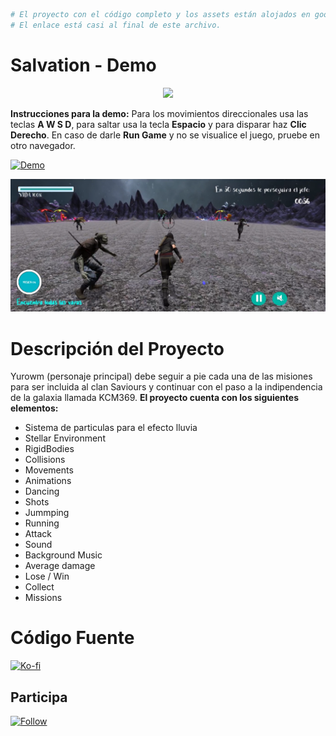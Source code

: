 ```bash
# El proyecto con el código completo y los assets están alojados en google drive.
# El enlace está casi al final de este archivo.
```
# Salvation - Demo
<p align="center"> 
    <a href="https://youtu.be/0EdC8cvoKFI" target="_blank"><img src="https://img.shields.io/youtube/views/0EdC8cvoKFI?label=Reproducciones&style=social"/></a>
</p>

**Instrucciones para la demo:** Para los movimientos direccionales usa las teclas **A W S D**, para saltar usa la tecla **Espacio** y para disparar haz **Clic Derecho**. En caso de darle **Run Game** y no se visualice el juego, pruebe en otro navegador.

<a href="https://keycuevasmelgarejo.itch.io/salvation" target="_blank">
 <img alt="Demo" title="Demo Button" src="https://shields.io/badge/-HAZ%20CLIC%20PARA%20VER%20LA%20DEMO-red.svg?&style=for-the-badge&logo=unity&logoColor=white"/>
</a>

<p align="center"> 
    <img src="/Demo.png"/>
</p>

# Descripción del Proyecto
Yurowm (personaje principal) debe seguir a pie cada una de las misiones para ser incluida al clan Saviours y continuar con el paso a la indipendencia de la galaxia llamada KCM369.
**El proyecto cuenta con los siguientes elementos:**
- Sistema de particulas para el efecto lluvia
- Stellar Environment
- RigidBodies
- Collisions
- Movements
- Animations
- Dancing
- Shots
- Jummping
- Running
- Attack
- Sound
- Background Music
- Average damage
- Lose / Win
- Collect
- Missions

# Código Fuente
 <a href="https://ko-fi.com/s/f95a58119e"><img alt="Ko-fi" title="Buy the source coode" src="https://shields.io/badge/-BUY%20AND%20GET-CC2735.svg?&style=for-the-badge&logo=ko-fi&logoColor=white"></a>
</p>

## Participa
<p align="left">
 <a href="https://github.com/KeyCuevasMelgarejo/MECA-TYPING_/subscription">
    <img alt="Follow" title="Dale Me Gusta" src="https://shields.io/badge/-LIKE%20THIS%20REPO-informational.svg?&style=for-the-badge&logo=github&logoColor=white"/></a>

